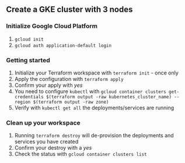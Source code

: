 ## Create a GKE cluster with 3 nodes

### Initialize Google Cloud Platform
1. `gcloud init`
2. `gcloud auth application-default login`

### Getting started
1. Initialize your Terraform workspace with `terraform init` - once only
2. Apply the configuration with `terraform apply`
3. Confirm your apply with *yes*
4. You need to configure `kubectl` with `gcloud container clusters get-credentials $(terraform output -raw kubernetes_cluster_name) --region $(terraform output -raw zone)`
5. Verify with `kubectl get all` the deployments/services are running


### Clean up your workspace

1. Running `terraform destroy` will de-provision the deployments and services you have created
2. Confirm your destroy with a *yes*
3. Check the status with `gcloud container clusters list`